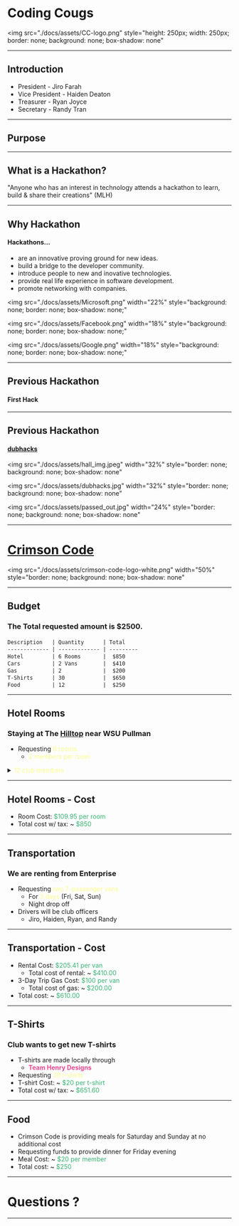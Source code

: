 <!--- .slide: data-background-video="./docs/assets/techback.mp4" -->
# Coding Cougs
<img
    src="./docs/assets/CC-logo.png"
    style="height: 250px; width: 250px; border: none; background: none; box-shadow: none"
>

---
## Introduction
* President - Jiro Farah
* Vice President - Haiden Deaton
* Treasurer - Ryan Joyce
* Secretary - Randy Tran

---
## Purpose

---
## What is a Hackathon?

"Anyone who has an interest in technology attends a hackathon to learn, build & share their creations" (MLH)

---
## Why Hackathon
#### Hackathons...
* are an innovative proving ground for new ideas.
* build a bridge to the developer community.
* introduce people to new and inovative technologies.
* provide real life experience in software development.
* promote networking with companies.

<img
    src="./docs/assets/Microsoft.png"
    width="22%"
    style="background: none; border: none; box-shadow: none;"
>
<img
    src="./docs/assets/Facebook.png"
    width="18%"
    style="background: none; border: none; box-shadow: none;"
>
<img
    src="./docs/assets/Google.png"
    width="18%"
    style="background: none; border: none; box-shadow: none;"
>

---
## Previous Hackathon
#### First Hack

---
## Previous Hackathon
#### [dubhacks](http://dubhacks.co/)

<img
    src="./docs/assets/hall_img.jpeg"
    width="32%"
    style="border: none; background: none; box-shadow: none"
>
<img
    src="./docs/assets/dubhacks.jpg"
    width="32%"
    style="border: none; background: none; box-shadow: none"
>
<img
    src="./docs/assets/passed_out.jpg"
    width="24%"
    style="border: none; background: none; box-shadow: none"
>

---
# [Crimson Code](http://hackathon.eecs.wsu.edu/)

<img
    src="./docs/assets/crimson-code-logo-white.png"
    width="50%"
    style="border: none; background: none; box-shadow: none"
>

---
## Budget
### The Total requested amount is $2500.

    Description   | Quantity      | Total
    ------------- | ------------- | ---------
    Hotel         | 6 Rooms       |  $850
    Cars          | 2 Vans        |  $410
    Gas           | 2             |  $200
    T-Shirts      | 30            |  $650
    Food          | 12            |  $250

----
## Hotel Rooms
### Staying at The [Hilltop](https://hilltopinnpullman.com/) near WSU Pullman
* Requesting <span style="color: #f8ff8c">6 rooms</span>
    *  <span style="color: #f8ff8c">2 members per room</span>

<details>
    <summary>
        <span style="color: #f8ff8c">12 club members</span>
    </summary>
Jiro, Haiden, Ryan J., Randy, Stephanie, Ryan B., William, Mike, Bobby, Cole, Manny, Devon
</details>

----
## Hotel Rooms - Cost
* Room Cost: <span style="color: #37B373">$109.95 per room</span>
* Total cost w/ tax: ~ <span style="color: #37B373">$850</span>

----
## Transportation
### We are renting from Enterprise
* Requesting <span style="color: #f8ff8c">two 7-passenger vans</span>
    * For <span style="color: #f8ff8c">3 days</span> (Fri, Sat, Sun)
    * Night drop off
* Drivers will be club officers
    * Jiro, Haiden, Ryan, and Randy

----
## Transportation - Cost
* Rental Cost: <span style="color: #37B373">$205.41 per van</span>
    * Total cost of rental: ~ <span style="color: #37B373">$410.00</span>
* 3-Day Trip Gas Cost: <span style="color: #37B373">$100 per van</span>
    * Total cost of gas: ~ <span style="color: #37B373">$200.00</span>
* Total cost: ~ <span style="color: #37B373">$610.00</span>

----
## T-Shirts
### Club wants to get new T-shirts
* T-shirts are made locally through
    - <span span style="color: #ea4793">__Team Henry Designs__</span>
* Requesting <span style="color: #f8ff8c">30 t-shirts</span>
* T-shirt Cost: ~ <span style="color: #37B373">$20 per t-shirt</span>
* Total cost w/ tax: ~ <span style="color: #37B373">$651.60</span>

----
## Food
* Crimson Code is providing meals for Saturday and Sunday at no additional cost
* Requesting funds to provide dinner for Friday evening
* Meal Cost: ~ <span style="color: #37B373">$20 per member</span>
* Total cost: ~ <span style="color: #37B373">$250</span>

---
# Questions ?

---